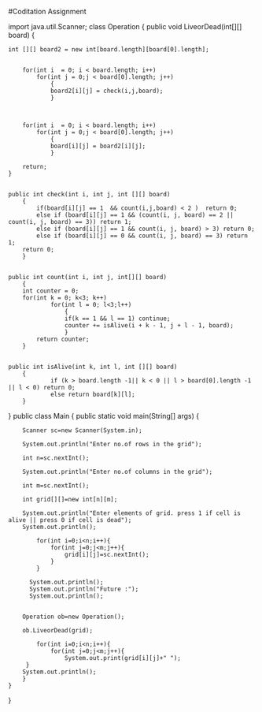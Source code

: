 
#Coditation Assignment

import java.util.Scanner;
class Operation {
    public void LiveorDead(int[][] board) {
        
    int [][] board2 = new int[board.length][board[0].length];  
        
           
        for(int i  = 0; i < board.length; i++)
            for(int j = 0;j < board[0].length; j++)
                {
                board2[i][j] = check(i,j,board);
                }
        
        
          
        for(int i  = 0; i < board.length; i++)
            for(int j = 0;j < board[0].length; j++)
                {
                board[i][j] = board2[i][j];
                }
        
        return;
    }
          
    
    public int check(int i, int j, int [][] board)
        {
            if(board[i][j] == 1  && count(i,j,board) < 2 )  return 0;
            else if (board[i][j] == 1 && (count(i, j, board) == 2 || count(i, j, board) == 3)) return 1;
            else if (board[i][j] == 1 && count(i, j, board) > 3) return 0;
            else if (board[i][j] == 0 && count(i, j, board) == 3) return 1; 
        return 0;
        }
   
        
    public int count(int i, int j, int[][] board)
        {
        int counter = 0;   
        for(int k = 0; k<3; k++)
                for(int l = 0; l<3;l++)
                    {
                    if(k == 1 && l == 1) continue;
                    counter += isAlive(i + k - 1, j + l - 1, board);
                    }
            return counter;
        }
    
          
    public int isAlive(int k, int l, int [][] board)
        {
                if (k > board.length -1|| k < 0 || l > board[0].length -1 || l < 0) return 0;
                else return board[k][l];
        }
    
}
public class Main
{
	public static void main(String[] args) {
		
		Scanner sc=new Scanner(System.in);
		
		System.out.println("Enter no.of rows in the grid");
		
		int n=sc.nextInt();
		
		System.out.println("Enter no.of columns in the grid");
		
		int m=sc.nextInt();
		
		int grid[][]=new int[n][m];
		
		System.out.println("Enter elements of grid. press 1 if cell is alive || press 0 if cell is dead");
		System.out.println();
		
		    for(int i=0;i<n;i++){
		        for(int j=0;j<m;j++){
		            grid[i][j]=sc.nextInt();
		        }   
	        }
	    
	      System.out.println();
	      System.out.println("Future :");
	      System.out.println();
	    
	    
	    Operation ob=new Operation();
	    
	    ob.LiveorDead(grid);
	    
	        for(int i=0;i<n;i++){
		        for(int j=0;j<m;j++){
		            System.out.print(grid[i][j]+" ");
		 }
		System.out.println();
	    }
	}
}
